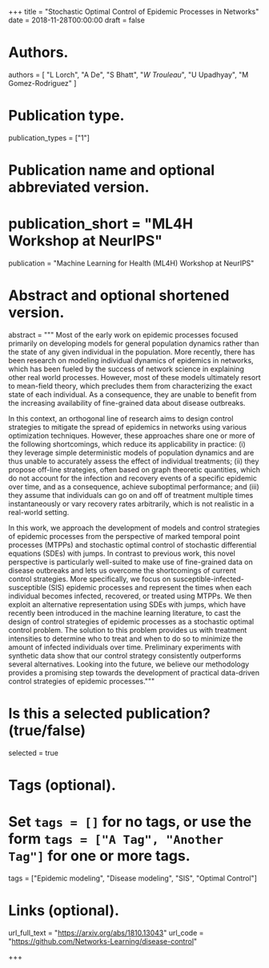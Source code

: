 +++
title = "Stochastic Optimal Control of Epidemic Processes in Networks"
date = 2018-11-28T00:00:00
draft = false

# Authors.
authors = [
    "L Lorch", 
    "A De", 
    "S Bhatt", 
    "<em>W Trouleau</em>", 
    "U Upadhyay", 
    "M Gomez-Rodriguez"
]

# Publication type.
publication_types = ["1"]

# Publication name and optional abbreviated version.
# publication_short = "ML4H Workshop at NeurIPS"
publication = "Machine Learning for Health (ML4H) Workshop at NeurIPS"

# Abstract and optional shortened version.
abstract = """
Most of the early work on epidemic processes focused primarily on developing models for general population dynamics rather than the state of any given individual in the population. More recently, there has been research on modeling individual dynamics of epidemics in networks, which has been fueled by the success of network science in explaining other real world processes. However, most of these models ultimately resort to mean-field theory, which precludes them from characterizing the exact state of each individual. As a consequence, they are unable to benefit from the increasing availability of fine-grained data about disease outbreaks.

In this context, an orthogonal line of research aims to design control strategies to mitigate the spread of epidemics in networks using various optimization techniques. However, these approaches share one or more of the following shortcomings, which reduce its applicability in practice: (i) they leverage simple deterministic models of population dynamics and are thus unable to accurately assess the effect of individual treatments; (ii) they propose off-line strategies, often based on graph theoretic quantities, which do not account for the infection and recovery events of a specific epidemic over time, and as a consequence, achieve suboptimal performance; and (iii) they assume that individuals can go on and off of treatment multiple times instantaneously or vary recovery rates arbitrarily, which is not realistic in a real-world setting.

In this work, we approach the development of models and control strategies of epidemic processes from the perspective of marked temporal point processes (MTPPs) and stochastic optimal control of stochastic differential equations (SDEs) with jumps. In contrast to previous work, this novel perspective is particularly well-suited to make use of fine-grained data on disease outbreaks and lets us overcome the shortcomings of current control strategies. More specifically, we focus on susceptible-infected-susceptible (SIS) epidemic processes and represent the times when each individual becomes infected, recovered, or treated using MTPPs. We then exploit an alternative representation using SDEs with jumps, which have recently been introduced in the machine learning literature, to cast the design of control strategies of epidemic processes as a stochastic optimal control problem. The solution to this problem provides us with treatment intensities to determine who to treat and when to do so to minimize the amount of infected individuals over time. Preliminary experiments with synthetic data show that our control strategy consistently outperforms several alternatives. Looking into the future, we believe our methodology provides a promising step towards the development of practical data-driven control strategies of epidemic processes."""

# Is this a selected publication? (true/false)
selected = true

# Tags (optional).
#   Set `tags = []` for no tags, or use the form `tags = ["A Tag", "Another Tag"]` for one or more tags.
tags = ["Epidemic modeling", "Disease modeling", "SIS", "Optimal Control"]

# Links (optional).
url_full_text = "https://arxiv.org/abs/1810.13043"
url_code = "https://github.com/Networks-Learning/disease-control"

+++
